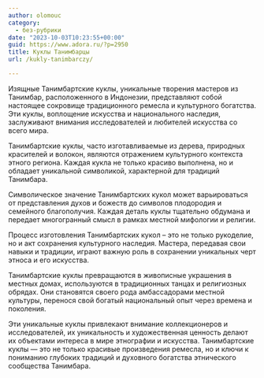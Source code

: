 ```yaml
---
author: olomouc
category:
  - без-рубрики
date: "2023-10-03T10:23:55+00:00"
guid: https://www.adora.ru/?p=2950
title: Куклы Танимбарцы
url: /kukly-tanimbarczy/

---
```

Изящные Танимбартские куклы, уникальные творения мастеров из Танимбар, расположенного в Индонезии, представляют собой настоящее сокровище традиционного ремесла и культурного богатства. Эти куклы, воплощение искусства и национального наследия, заслуживают внимания исследователей и любителей искусства со всего мира.

Танимбартские куклы, часто изготавливаемые из дерева, природных красителей и волокон, являются отражением культурного контекста этного региона. Каждая кукла не только красиво выполнена, но и обладает уникальной символикой, характерной для традиций Танимбара.

Символическое значение Танимбартских кукол может варьироваться от представления духов и божеств до символов плодородия и семейного благополучия. Каждая деталь куклы тщательно обдумана и передает многогранный смысл в рамках местной мифологии и религии.

Процесс изготовления Танимбартских кукол – это не только рукоделие, но и акт сохранения культурного наследия. Мастера, передавая свои навыки и традиции, играют важную роль в сохранении уникальных черт этноса и его искусства.

Танимбартские куклы превращаются в живописные украшения в местных домах, используются в традиционных танцах и религиозных обрядах. Они становятся своего рода амбассадорами местной культуры, перенося свой богатый национальный опыт через времена и поколения.

Эти уникальные куклы привлекают внимание коллекционеров и исследователей, их уникальность и художественная ценность делают их объектами интереса в мире этнографии и искусства. Танимбартские куклы — это не только красивые произведения ремесла, но и ключи к пониманию глубоких традиций и духовного богатства этнического сообщества Танимбара.

